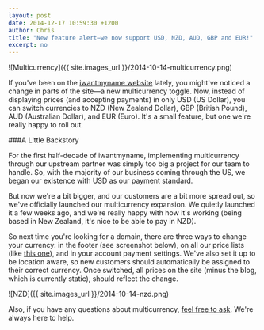 ```yaml
---
layout: post
date: 2014-12-17 10:59:30 +1200
author: Chris
title: "New feature alert—we now support USD, NZD, AUD, GBP and EUR!"
excerpt: no
---
```


![Multicurrency]({{ site.images_url }}/2014-10-14-multicurrency.png)

If you've been on the [iwantmyname website](https://iwantmyname.com/) lately, you might've noticed a change in parts of the site—a new multicurrency toggle. Now, instead of displaying prices (and accepting payments) in only USD (US Dollar), you can switch currencies to NZD (New Zealand Dollar), GBP (British Pound), AUD (Australian Dollar), and EUR (Euro). It's a small feature, but one we're really happy to roll out.

###A Little Backstory

For the first half-decade of iwantmyname, implementing multicurrency through our upstream partner was simply too big a project for our team to handle. So, with the majority of our business coming through the US, we began our existence with USD as our payment standard. 

But now we're a bit bigger, and our customers are a bit more spread out, so we've officially launched our multicurrency expansion. We quietly launched it a few weeks ago, and we're really happy with how it's working (being based in New Zealand, it's nice to be able to pay in NZD).

So next time you're looking for a domain, there are three ways to change your currency: in the footer (see screenshot below), on all our price lists (like [this one](https://iwantmyname.com/domains/domain-name-registration-list-of-extensions)), and in your account payment settings. We've also set it up to be location aware, so new customers should automatically be assigned to their correct currency. Once switched, all prices on the site (minus the blog, which is currently static), should reflect the change.

![NZD]({{ site.images_url }}/2014-10-14-nzd.png)

Also, if you have any questions about multicurrency, [feel free to ask](http://help.iwantmyname.com). We're always here to help.
